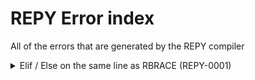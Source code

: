 # REPY Error index

All of the errors that are generated by the REPY compiler

<details><summary>Elif / Else on the same line as RBRACE (REPY-0001)</summary>
Incorrect:

```repy
if x < 0 {
    pass
} elif x > 0 {     <---- REPY-0001
    pass
} else {           <---- REPY-0001
    pass
}
```
Correct:

```repy
if x < 0 {
    pass
}
elif x > 0 {
    pass
}
else {
    pass
}
</details>